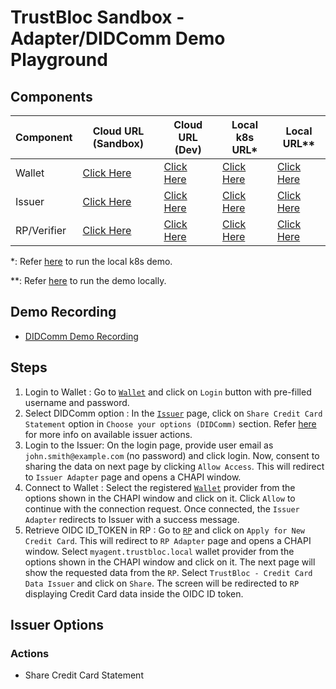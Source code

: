 # TrustBloc Sandbox - Adapter/DIDComm Demo Playground

## Components
| Component   | Cloud URL (Sandbox)                                       | Cloud URL (Dev)                                       | Local k8s URL*                                   | Local URL**                                   |
|-------------|-----------------------------------------------------------|-------------------------------------------------------|--------------------------------------------------|-----------------------------------------------|
| Wallet      | [Click Here](https://agent.sandbox.trustbloc.dev)         | [Click Here](https://agent-ui.dev.trustbloc.dev)      | [Click Here](https://wallet.local.trustbloc.dev) | [Click Here](https://myagent.trustbloc.local) |
| Issuer      | [Click Here](https://demo-issuer.sandbox.trustbloc.dev)   | [Click Here](https://demo-issuer.dev.trustbloc.dev)   | [Click Here](https://issuer.local.trustbloc.dev) | [Click Here](https://issuer.trustbloc.local)  |
| RP/Verifier | [Click Here](https://demo-verifier.sandbox.trustbloc.dev) | [Click Here](https://demo-verifier.dev.trustbloc.dev) | [Click Here](https://rp.local.trustbloc.dev)     | [Click Here](https://rp.trustbloc.local)      |

*: Refer [here](./../../README.md#deployment) to run the local k8s demo.

**: Refer [here](./build.md) to run the demo locally.

## Demo Recording
- [DIDComm Demo Recording](https://www.youtube.com/watch?v=yDCIGiNeFrI&feature=youtu.be) 

## Steps
1. Login to Wallet : Go to [`Wallet`](#components) and click on `Login` button with pre-filled username and password. 
2. Select DIDComm option : In the [`Issuer`](#components) page, click on `Share Credit Card Statement` option in `Choose your options (DIDComm)` 
section. Refer [here](#issuer-options) for more info on available issuer actions.
3. Login to the Issuer: On the login page, provide user email as `john.smith@example.com` (no password) and click login. Now, consent to sharing the 
data on next page by clicking `Allow Access`. This will redirect to `Issuer Adapter` page and opens a CHAPI window.
4. Connect to Wallet : Select the registered [`Wallet`](#components) provider from the options shown in the CHAPI window and click on it. Click `Allow` to continue with the 
connection request. Once connected, the `Issuer Adapter` redirects to Issuer with a success message.
5. Retrieve OIDC ID_TOKEN in RP : Go to [`RP`](#components) and click on `Apply for New Credit Card`. This will redirect to `RP Adapter` page and 
opens a CHAPI window. Select `myagent.trustbloc.local` wallet provider from the options shown in the CHAPI window and click on it. The next page will 
show the requested data from the `RP`. Select `TrustBloc - Credit Card Data Issuer` and click on `Share`. The screen will be redirected to `RP` displaying 
Credit Card data inside the OIDC ID token.  

## Issuer Options
### Actions
- Share Credit Card Statement
